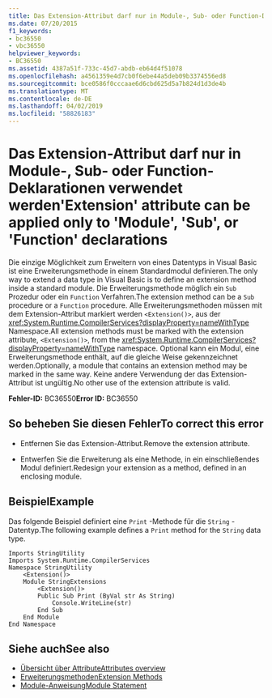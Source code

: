 ```yaml
---
title: Das Extension-Attribut darf nur in Module-, Sub- oder Function-Deklarationen verwendet werden
ms.date: 07/20/2015
f1_keywords:
- bc36550
- vbc36550
helpviewer_keywords:
- BC36550
ms.assetid: 4387a51f-733c-45d7-abdb-eb64d4f51078
ms.openlocfilehash: a4561359e4d7cb0f6ebe44a5deb09b3374556ed8
ms.sourcegitcommit: bce0586f0cccaae6d6cbd625d5a7b824d1d3de4b
ms.translationtype: MT
ms.contentlocale: de-DE
ms.lasthandoff: 04/02/2019
ms.locfileid: "58826183"
---
```

# <a name="extension-attribute-can-be-applied-only-to-module-sub-or-function-declarations"></a><span data-ttu-id="53f39-102">Das Extension-Attribut darf nur in Module-, Sub- oder Function-Deklarationen verwendet werden</span><span class="sxs-lookup"><span data-stu-id="53f39-102">'Extension' attribute can be applied only to 'Module', 'Sub', or 'Function' declarations</span></span>
<span data-ttu-id="53f39-103">Die einzige Möglichkeit zum Erweitern von eines Datentyps in Visual Basic ist eine Erweiterungsmethode in einem Standardmodul definieren.</span><span class="sxs-lookup"><span data-stu-id="53f39-103">The only way to extend a data type in Visual Basic is to define an extension method inside a standard module.</span></span> <span data-ttu-id="53f39-104">Die Erweiterungsmethode möglich ein `Sub` Prozedur oder ein `Function` Verfahren.</span><span class="sxs-lookup"><span data-stu-id="53f39-104">The extension method can be a `Sub` procedure or a `Function` procedure.</span></span> <span data-ttu-id="53f39-105">Alle Erweiterungsmethoden müssen mit dem Extension-Attribut markiert werden `<Extension()>`, aus der <xref:System.Runtime.CompilerServices?displayProperty=nameWithType> Namespace.</span><span class="sxs-lookup"><span data-stu-id="53f39-105">All extension methods must be marked with the extension attribute, `<Extension()>`, from the <xref:System.Runtime.CompilerServices?displayProperty=nameWithType> namespace.</span></span> <span data-ttu-id="53f39-106">Optional kann ein Modul, eine Erweiterungsmethode enthält, auf die gleiche Weise gekennzeichnet werden.</span><span class="sxs-lookup"><span data-stu-id="53f39-106">Optionally, a module that contains an extension method may be marked in the same way.</span></span> <span data-ttu-id="53f39-107">Keine andere Verwendung der das Extension-Attribut ist ungültig.</span><span class="sxs-lookup"><span data-stu-id="53f39-107">No other use of the extension attribute is valid.</span></span>  
  
 <span data-ttu-id="53f39-108">**Fehler-ID:** BC36550</span><span class="sxs-lookup"><span data-stu-id="53f39-108">**Error ID:** BC36550</span></span>  
  
## <a name="to-correct-this-error"></a><span data-ttu-id="53f39-109">So beheben Sie diesen Fehler</span><span class="sxs-lookup"><span data-stu-id="53f39-109">To correct this error</span></span>  
  
-   <span data-ttu-id="53f39-110">Entfernen Sie das Extension-Attribut.</span><span class="sxs-lookup"><span data-stu-id="53f39-110">Remove the extension attribute.</span></span>  
  
-   <span data-ttu-id="53f39-111">Entwerfen Sie die Erweiterung als eine Methode, in ein einschließendes Modul definiert.</span><span class="sxs-lookup"><span data-stu-id="53f39-111">Redesign your extension as a method, defined in an enclosing module.</span></span>  
  
## <a name="example"></a><span data-ttu-id="53f39-112">Beispiel</span><span class="sxs-lookup"><span data-stu-id="53f39-112">Example</span></span>  
 <span data-ttu-id="53f39-113">Das folgende Beispiel definiert eine `Print` -Methode für die `String` -Datentyp.</span><span class="sxs-lookup"><span data-stu-id="53f39-113">The following example defines a `Print` method for the `String` data type.</span></span>  
  
```  
Imports StringUtility  
Imports System.Runtime.CompilerServices  
Namespace StringUtility  
    <Extension()>   
    Module StringExtensions  
        <Extension()>   
        Public Sub Print (ByVal str As String)  
            Console.WriteLine(str)  
        End Sub  
    End Module  
End Namespace  
```  
  
## <a name="see-also"></a><span data-ttu-id="53f39-114">Siehe auch</span><span class="sxs-lookup"><span data-stu-id="53f39-114">See also</span></span>

- [<span data-ttu-id="53f39-115">Übersicht über Attribute</span><span class="sxs-lookup"><span data-stu-id="53f39-115">Attributes overview</span></span>](../../../visual-basic/programming-guide/concepts/attributes/index.md)
- [<span data-ttu-id="53f39-116">Erweiterungsmethoden</span><span class="sxs-lookup"><span data-stu-id="53f39-116">Extension Methods</span></span>](../../../visual-basic/programming-guide/language-features/procedures/extension-methods.md)
- [<span data-ttu-id="53f39-117">Module-Anweisung</span><span class="sxs-lookup"><span data-stu-id="53f39-117">Module Statement</span></span>](../../../visual-basic/language-reference/statements/module-statement.md)
